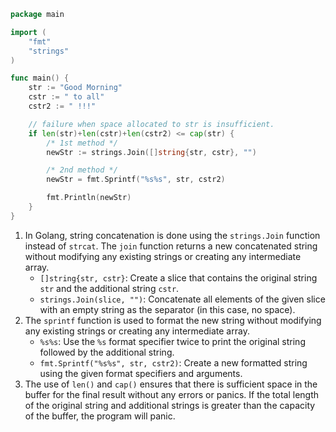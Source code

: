```go
package main

import (
    "fmt"
    "strings"
)

func main() {
    str := "Good Morning"
    cstr := " to all"
    cstr2 := " !!!"

    // failure when space allocated to str is insufficient.
    if len(str)+len(cstr)+len(cstr2) <= cap(str) {
        /* 1st method */
        newStr := strings.Join([]string{str, cstr}, "")

        /* 2nd method */
        newStr = fmt.Sprintf("%s%s", str, cstr2)

        fmt.Println(newStr)
    }
}
```

1. In Golang, string concatenation is done using the `strings.Join` function instead of `strcat`. The `join` function returns a new concatenated string without modifying any existing strings or creating any intermediate array.
   - `[]string{str, cstr}`: Create a slice that contains the original string `str` and the additional string `cstr`.
   - `strings.Join(slice, "")`: Concatenate all elements of the given slice with an empty string as the separator (in this case, no space).
2. The `sprintf` function is used to format the new string without modifying any existing strings or creating any intermediate array.
   - `%s%s`: Use the `%s` format specifier twice to print the original string followed by the additional string.
   - `fmt.Sprintf("%s%s", str, cstr2)`: Create a new formatted string using the given format specifiers and arguments.
3. The use of `len()` and `cap()` ensures that there is sufficient space in the buffer for the final result without any errors or panics. If the total length of the original string and additional strings is greater than the capacity of the buffer, the program will panic.

